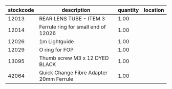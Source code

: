|stockcode|description|quantity|location|
|---------|-----------|--------|--------|
|12013|REAR LENS TUBE - ITEM 3|1.00||
|12014|Ferrule ring for small end of 12026|1.00||
|12026|1m Lightguide|1.00||
|12029|O ring for FOP|1.00||
|13095|Thumb screw M3 x 12 DYED BLACK|1.00||
|42064|Quick Change Fibre Adapter 20mm Ferrule|1.00||
